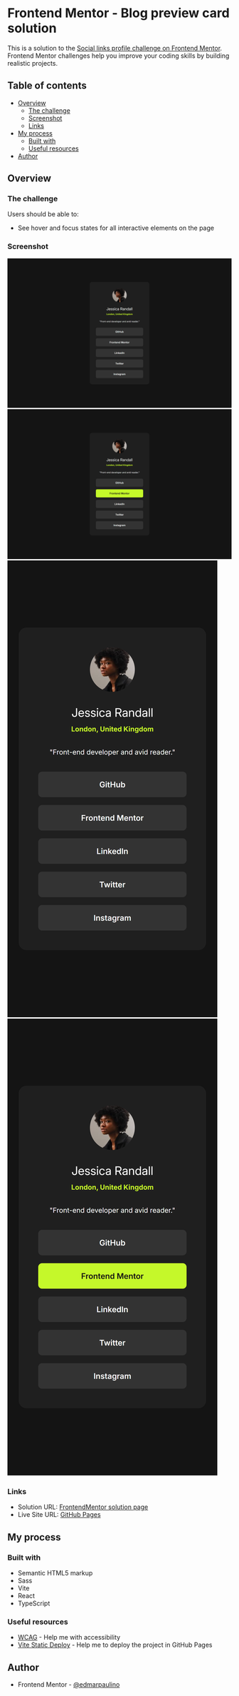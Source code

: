# Frontend Mentor - Blog preview card solution

This is a solution to the [Social links profile challenge on Frontend Mentor](https://www.frontendmentor.io/challenges/social-links-profile-UG32l9m6dQ). Frontend Mentor challenges help you improve your coding skills by building realistic projects.

## Table of contents

- [Overview](#overview)
  - [The challenge](#the-challenge)
  - [Screenshot](#screenshot)
  - [Links](#links)
- [My process](#my-process)
  - [Built with](#built-with)
  - [Useful resources](#useful-resources)
- [Author](#author)

## Overview

### The challenge

Users should be able to:

- See hover and focus states for all interactive elements on the page

### Screenshot

![Desktop](./src/assets/images/desktop.png)
![On hover desktop](./src/assets/images/desktop-hover.png)
![Mobile](./src/assets/images/mobile.png)
![On hover mobile](./src/assets/images/mobile-hover.png)

### Links

- Solution URL: [FrontendMentor solution page](https://www.frontendmentor.io/solutions/social-links-profile-solution-0ztmFQLVFe)
- Live Site URL: [GitHub Pages](https://edmarpaulino.github.io/frontend-mentor-social-links-profile-solution/)

## My process

### Built with

- Semantic HTML5 markup
- Sass
- Vite
- React
- TypeScript

### Useful resources

- [WCAG](https://www.w3.org/WAI/standards-guidelines/wcag/) - Help me with accessibility
- [Vite Static Deploy](https://vite.dev/guide/static-deploy) - Help me to deploy the project in GitHub Pages

## Author

- Frontend Mentor - [@edmarpaulino](https://www.frontendmentor.io/profile/edmarpaulino)
